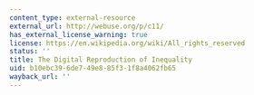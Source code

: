 ```yaml
---
content_type: external-resource
external_url: http://webuse.org/p/c11/
has_external_license_warning: true
license: https://en.wikipedia.org/wiki/All_rights_reserved
status: ''
title: The Digital Reproduction of Inequality
uid: b10ebc39-6de7-49e8-85f3-1f8a4062fb65
wayback_url: ''
---
```

